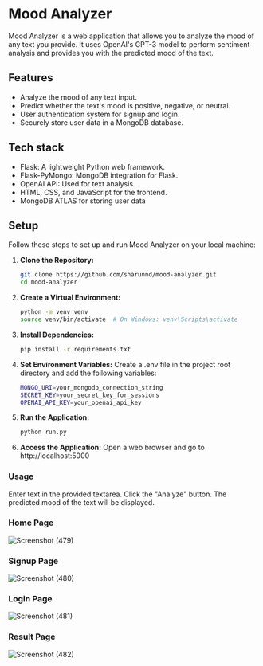 # Mood Analyzer

Mood Analyzer is a web application that allows you to analyze the mood of any text you provide. It uses OpenAI's GPT-3 model to perform sentiment analysis and provides you with the predicted mood of the text.

## Features

- Analyze the mood of any text input.
- Predict whether the text's mood is positive, negative, or neutral.
- User authentication system for signup and login.
- Securely store user data in a MongoDB database.

## Tech stack

- Flask: A lightweight Python web framework.
- Flask-PyMongo: MongoDB integration for Flask.
- OpenAI API: Used for text analysis.
- HTML, CSS, and JavaScript for the frontend.
- MongoDB ATLAS for storing user data

## Setup

Follow these steps to set up and run Mood Analyzer on your local machine:

1. **Clone the Repository:**

   ```bash
   git clone https://github.com/sharunnd/mood-analyzer.git
   cd mood-analyzer

2. **Create a Virtual Environment:**
   ```bash
   python -m venv venv
   source venv/bin/activate  # On Windows: venv\Scripts\activate

3. **Install Dependencies:**
   ```bash
   pip install -r requirements.txt
   
4. **Set Environment Variables:**
   Create a .env file in the project root directory and add the following variables:
   ```bash
   MONGO_URI=your_mongodb_connection_string
   SECRET_KEY=your_secret_key_for_sessions
   OPENAI_API_KEY=your_openai_api_key

5. **Run the Application:**
   ```bash
   python run.py

6. **Access the Application:**
   Open a web browser and go to http://localhost:5000
   
### Usage
  Enter text in the provided textarea.
  Click the "Analyze" button.
  The predicted mood of the text will be displayed.

### Home Page
![Screenshot (479)](https://github.com/sharunnd/mood-analyzer/assets/119393327/c09c92e4-e0fb-40f6-9c27-876415596396)

### Signup Page
![Screenshot (480)](https://github.com/sharunnd/mood-analyzer/assets/119393327/f382d272-2429-49d2-b192-f1a5689c2039)

### Login Page
![Screenshot (481)](https://github.com/sharunnd/mood-analyzer/assets/119393327/9e086214-229c-42a9-9640-93a4be5e372f)

### Result Page
![Screenshot (482)](https://github.com/sharunnd/mood-analyzer/assets/119393327/6e0dfe82-399e-400a-b899-fd6dfc770980)

